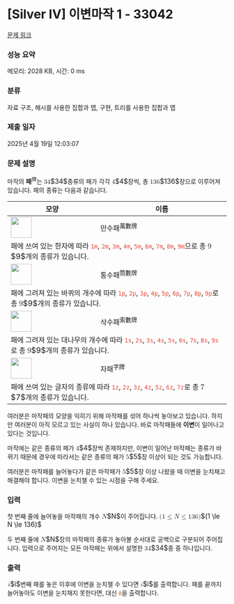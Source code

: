 # [Silver IV] 이변마작 1 - 33042 

[문제 링크](https://www.acmicpc.net/problem/33042) 

### 성능 요약

메모리: 2028 KB, 시간: 0 ms

### 분류

자료 구조, 해시를 사용한 집합과 맵, 구현, 트리를 사용한 집합과 맵

### 제출 일자

2025년 4월 19일 12:03:07

### 문제 설명

<p>마작의 <strong>패</strong><sup>牌</sup>는 <mjx-container class="MathJax" jax="CHTML" style="font-size: 109%; position: relative;"><mjx-math class="MJX-TEX" aria-hidden="true"><mjx-mn class="mjx-n"><mjx-c class="mjx-c33"></mjx-c><mjx-c class="mjx-c34"></mjx-c></mjx-mn></mjx-math><mjx-assistive-mml unselectable="on" display="inline"><math xmlns="http://www.w3.org/1998/Math/MathML"><mn>34</mn></math></mjx-assistive-mml><span aria-hidden="true" class="no-mathjax mjx-copytext">$34$</span></mjx-container>종류의 패가 각각 <mjx-container class="MathJax" jax="CHTML" style="font-size: 109%; position: relative;"><mjx-math class="MJX-TEX" aria-hidden="true"><mjx-mn class="mjx-n"><mjx-c class="mjx-c34"></mjx-c></mjx-mn></mjx-math><mjx-assistive-mml unselectable="on" display="inline"><math xmlns="http://www.w3.org/1998/Math/MathML"><mn>4</mn></math></mjx-assistive-mml><span aria-hidden="true" class="no-mathjax mjx-copytext">$4$</span></mjx-container>장씩, 총 <mjx-container class="MathJax" jax="CHTML" style="font-size: 109%; position: relative;"><mjx-math class="MJX-TEX" aria-hidden="true"><mjx-mn class="mjx-n"><mjx-c class="mjx-c31"></mjx-c><mjx-c class="mjx-c33"></mjx-c><mjx-c class="mjx-c36"></mjx-c></mjx-mn></mjx-math><mjx-assistive-mml unselectable="on" display="inline"><math xmlns="http://www.w3.org/1998/Math/MathML"><mn>136</mn></math></mjx-assistive-mml><span aria-hidden="true" class="no-mathjax mjx-copytext">$136$</span></mjx-container>장으로 이루어져 있습니다. 패의 종류는 다음과 같습니다.</p>

<table class="table table-bordered">
	<thead>
		<tr>
			<th scope="col">모양</th>
			<th scope="col">이름</th>
		</tr>
	</thead>
	<tbody>
		<tr>
			<td><img alt="" src="https://upload.acmicpc.net/8b398835-395f-42b9-b41e-d987003f58c5/-/preview/" style="vertical-align: middle; height: 3em; display: inline-block;" class="no-responsive"></td>
			<td>만수패<sup>萬數牌</sup></td>
		</tr>
		<tr>
			<td colspan="2">패에 쓰여 있는 한자에 따라 <code><span style="color:#e74c3c;">1m</span></code>, <code><span style="color:#e74c3c;">2m</span></code>, <code><span style="color:#e74c3c;">3m</span></code>, <code><span style="color:#e74c3c;">4m</span></code>, <code><span style="color:#e74c3c;">5m</span></code>, <code><span style="color:#e74c3c;">6m</span></code>, <code><span style="color:#e74c3c;">7m</span></code>, <code><span style="color:#e74c3c;">8m</span></code>, <code><span style="color:#e74c3c;">9m</span></code>으로 총 <mjx-container class="MathJax" jax="CHTML" style="font-size: 109%; position: relative;"><mjx-math class="MJX-TEX" aria-hidden="true"><mjx-mn class="mjx-n"><mjx-c class="mjx-c39"></mjx-c></mjx-mn></mjx-math><mjx-assistive-mml unselectable="on" display="inline"><math xmlns="http://www.w3.org/1998/Math/MathML"><mn>9</mn></math></mjx-assistive-mml><span aria-hidden="true" class="no-mathjax mjx-copytext">$9$</span></mjx-container>개의 종류가 있습니다.</td>
		</tr>
		<tr>
			<td><img alt="" src="https://upload.acmicpc.net/2c88822d-aa08-4291-bd78-66d5249a6ad2/-/preview/" style="vertical-align: middle; height: 3em; display: inline-block;" class="no-responsive"></td>
			<td>통수패<sup>筒數牌</sup></td>
		</tr>
		<tr>
			<td colspan="2">패에 그려져 있는 바퀴의 개수에 따라 <code><span style="color:#e74c3c;">1p</span></code>, <code><span style="color:#e74c3c;">2p</span></code>, <code><span style="color:#e74c3c;">3p</span></code>, <code><span style="color:#e74c3c;">4p</span></code>, <code><span style="color:#e74c3c;">5p</span></code>, <code><span style="color:#e74c3c;">6p</span></code>, <code><span style="color:#e74c3c;">7p</span></code>, <code><span style="color:#e74c3c;">8p</span></code>, <code><span style="color:#e74c3c;">9p</span></code>로 총 <mjx-container class="MathJax" jax="CHTML" style="font-size: 109%; position: relative;"><mjx-math class="MJX-TEX" aria-hidden="true"><mjx-mn class="mjx-n"><mjx-c class="mjx-c39"></mjx-c></mjx-mn></mjx-math><mjx-assistive-mml unselectable="on" display="inline"><math xmlns="http://www.w3.org/1998/Math/MathML"><mn>9</mn></math></mjx-assistive-mml><span aria-hidden="true" class="no-mathjax mjx-copytext">$9$</span></mjx-container>개의 종류가 있습니다.</td>
		</tr>
		<tr>
			<td><img alt="" src="https://upload.acmicpc.net/4639715a-cda5-43ec-8468-1b3b935fe1b0/-/preview/" style="vertical-align: middle; height: 3em; display: inline-block;" class="no-responsive"></td>
			<td>삭수패<sup>索數牌</sup></td>
		</tr>
		<tr>
			<td colspan="2">패에 그려져 있는 대나무의 개수에 따라 <code><span style="color:#e74c3c;">1s</span></code>, <code><span style="color:#e74c3c;">2s</span></code>, <code><span style="color:#e74c3c;">3s</span></code>, <code><span style="color:#e74c3c;">4s</span></code>, <code><span style="color:#e74c3c;">5s</span></code>, <code><span style="color:#e74c3c;">6s</span></code>, <code><span style="color:#e74c3c;">7s</span></code>, <code><span style="color:#e74c3c;">8s</span></code>, <code><span style="color:#e74c3c;">9s</span></code>로 총 <mjx-container class="MathJax" jax="CHTML" style="font-size: 109%; position: relative;"><mjx-math class="MJX-TEX" aria-hidden="true"><mjx-mn class="mjx-n"><mjx-c class="mjx-c39"></mjx-c></mjx-mn></mjx-math><mjx-assistive-mml unselectable="on" display="inline"><math xmlns="http://www.w3.org/1998/Math/MathML"><mn>9</mn></math></mjx-assistive-mml><span aria-hidden="true" class="no-mathjax mjx-copytext">$9$</span></mjx-container>개의 종류가 있습니다.</td>
		</tr>
		<tr>
			<td><img alt="" src="https://upload.acmicpc.net/f76768b7-f471-42a5-84ca-72f413db5363/-/preview/" style="vertical-align: middle; height: 3em; display: inline-block;" class="no-responsive"></td>
			<td>자패<sup>字牌</sup></td>
		</tr>
		<tr>
			<td colspan="2">패에 쓰여 있는 글자의 종류에 따라 <code><span style="color:#e74c3c;">1z</span></code>, <code><span style="color:#e74c3c;">2z</span></code>, <code><span style="color:#e74c3c;">3z</span></code>, <code><span style="color:#e74c3c;">4z</span></code>, <code><span style="color:#e74c3c;">5z</span></code>, <code><span style="color:#e74c3c;">6z</span></code>, <code><span style="color:#e74c3c;">7z</span></code>로 총 <mjx-container class="MathJax" jax="CHTML" style="font-size: 109%; position: relative;"><mjx-math class="MJX-TEX" aria-hidden="true"><mjx-mn class="mjx-n"><mjx-c class="mjx-c37"></mjx-c></mjx-mn></mjx-math><mjx-assistive-mml unselectable="on" display="inline"><math xmlns="http://www.w3.org/1998/Math/MathML"><mn>7</mn></math></mjx-assistive-mml><span aria-hidden="true" class="no-mathjax mjx-copytext">$7$</span></mjx-container>개의 종류가 있습니다.</td>
		</tr>
	</tbody>
</table>

<p>여러분은 마작패의 모양을 익히기 위해 마작패를 섞어 하나씩 놓아보고 있습니다. 하지만 여러분이 아직 모르고 있는 사실이 하나 있습니다. 바로 마작패들에 <strong>이변</strong>이 일어나고 있다는 것입니다.</p>

<p>마작에는 같은 종류의 패가 <mjx-container class="MathJax" jax="CHTML" style="font-size: 109%; position: relative;"><mjx-math class="MJX-TEX" aria-hidden="true"><mjx-mn class="mjx-n"><mjx-c class="mjx-c34"></mjx-c></mjx-mn></mjx-math><mjx-assistive-mml unselectable="on" display="inline"><math xmlns="http://www.w3.org/1998/Math/MathML"><mn>4</mn></math></mjx-assistive-mml><span aria-hidden="true" class="no-mathjax mjx-copytext">$4$</span></mjx-container>장씩 존재하지만, 이변이 일어난 마작패는 종류가 바뀌기 때문에 경우에 따라서는 같은 종류의 패가 <mjx-container class="MathJax" jax="CHTML" style="font-size: 109%; position: relative;"><mjx-math class="MJX-TEX" aria-hidden="true"><mjx-mn class="mjx-n"><mjx-c class="mjx-c35"></mjx-c></mjx-mn></mjx-math><mjx-assistive-mml unselectable="on" display="inline"><math xmlns="http://www.w3.org/1998/Math/MathML"><mn>5</mn></math></mjx-assistive-mml><span aria-hidden="true" class="no-mathjax mjx-copytext">$5$</span></mjx-container>장 이상이 되는 것도 가능합니다.</p>

<p>여러분은 마작패를 늘어놓다가 같은 마작패가 <mjx-container class="MathJax" jax="CHTML" style="font-size: 109%; position: relative;"><mjx-math class="MJX-TEX" aria-hidden="true"><mjx-mn class="mjx-n"><mjx-c class="mjx-c35"></mjx-c></mjx-mn></mjx-math><mjx-assistive-mml unselectable="on" display="inline"><math xmlns="http://www.w3.org/1998/Math/MathML"><mn>5</mn></math></mjx-assistive-mml><span aria-hidden="true" class="no-mathjax mjx-copytext">$5$</span></mjx-container>장 이상 나왔을 때 이변을 눈치채고 해결해야 합니다. 이변을 눈치챌 수 있는 시점을 구해 주세요.</p>

### 입력 

 <p>첫 번째 줄에 늘어놓을 마작패의 개수 <mjx-container class="MathJax" jax="CHTML" style="font-size: 109%; position: relative;"><mjx-math class="MJX-TEX" aria-hidden="true"><mjx-mi class="mjx-i"><mjx-c class="mjx-c1D441 TEX-I"></mjx-c></mjx-mi></mjx-math><mjx-assistive-mml unselectable="on" display="inline"><math xmlns="http://www.w3.org/1998/Math/MathML"><mi>N</mi></math></mjx-assistive-mml><span aria-hidden="true" class="no-mathjax mjx-copytext">$N$</span></mjx-container>이 주어집니다. <mjx-container class="MathJax" jax="CHTML" style="font-size: 109%; position: relative;"><mjx-math class="MJX-TEX" aria-hidden="true"><mjx-mo class="mjx-n"><mjx-c class="mjx-c28"></mjx-c></mjx-mo><mjx-mn class="mjx-n"><mjx-c class="mjx-c31"></mjx-c></mjx-mn><mjx-mo class="mjx-n" space="4"><mjx-c class="mjx-c2264"></mjx-c></mjx-mo><mjx-mi class="mjx-i" space="4"><mjx-c class="mjx-c1D441 TEX-I"></mjx-c></mjx-mi><mjx-mo class="mjx-n" space="4"><mjx-c class="mjx-c2264"></mjx-c></mjx-mo><mjx-mn class="mjx-n" space="4"><mjx-c class="mjx-c31"></mjx-c><mjx-c class="mjx-c33"></mjx-c><mjx-c class="mjx-c36"></mjx-c></mjx-mn><mjx-mo class="mjx-n"><mjx-c class="mjx-c29"></mjx-c></mjx-mo></mjx-math><mjx-assistive-mml unselectable="on" display="inline"><math xmlns="http://www.w3.org/1998/Math/MathML"><mo stretchy="false">(</mo><mn>1</mn><mo>≤</mo><mi>N</mi><mo>≤</mo><mn>136</mn><mo stretchy="false">)</mo></math></mjx-assistive-mml><span aria-hidden="true" class="no-mathjax mjx-copytext">$(1 \le N \le 136)$</span> </mjx-container></p>

<p>두 번째 줄에 <mjx-container class="MathJax" jax="CHTML" style="font-size: 109%; position: relative;"><mjx-math class="MJX-TEX" aria-hidden="true"><mjx-mi class="mjx-i"><mjx-c class="mjx-c1D441 TEX-I"></mjx-c></mjx-mi></mjx-math><mjx-assistive-mml unselectable="on" display="inline"><math xmlns="http://www.w3.org/1998/Math/MathML"><mi>N</mi></math></mjx-assistive-mml><span aria-hidden="true" class="no-mathjax mjx-copytext">$N$</span></mjx-container>장의 마작패의 종류가 놓아볼 순서대로 공백으로 구분되어 주어집니다. 입력으로 주어지는 모든 마작패는 위에서 설명한 <mjx-container class="MathJax" jax="CHTML" style="font-size: 109%; position: relative;"><mjx-math class="MJX-TEX" aria-hidden="true"><mjx-mn class="mjx-n"><mjx-c class="mjx-c33"></mjx-c><mjx-c class="mjx-c34"></mjx-c></mjx-mn></mjx-math><mjx-assistive-mml unselectable="on" display="inline"><math xmlns="http://www.w3.org/1998/Math/MathML"><mn>34</mn></math></mjx-assistive-mml><span aria-hidden="true" class="no-mathjax mjx-copytext">$34$</span></mjx-container>종 중 하나입니다.</p>

### 출력 

 <p><mjx-container class="MathJax" jax="CHTML" style="font-size: 109%; position: relative;"> <mjx-math class="MJX-TEX" aria-hidden="true"><mjx-mi class="mjx-i"><mjx-c class="mjx-c1D456 TEX-I"></mjx-c></mjx-mi></mjx-math><mjx-assistive-mml unselectable="on" display="inline"><math xmlns="http://www.w3.org/1998/Math/MathML"><mi>i</mi></math></mjx-assistive-mml><span aria-hidden="true" class="no-mathjax mjx-copytext">$i$</span></mjx-container>번째 패를 놓은 이후에 이변을 눈치챌 수 있다면 <mjx-container class="MathJax" jax="CHTML" style="font-size: 109%; position: relative;"><mjx-math class="MJX-TEX" aria-hidden="true"><mjx-mi class="mjx-i"><mjx-c class="mjx-c1D456 TEX-I"></mjx-c></mjx-mi></mjx-math><mjx-assistive-mml unselectable="on" display="inline"><math xmlns="http://www.w3.org/1998/Math/MathML"><mi>i</mi></math></mjx-assistive-mml><span aria-hidden="true" class="no-mathjax mjx-copytext">$i$</span></mjx-container>를 출력합니다. 패를 끝까지 늘어놓아도 이변을 눈치채지 못한다면, 대신 <code><span style="color:#e74c3c;">0</span></code>을 출력합니다.</p>


